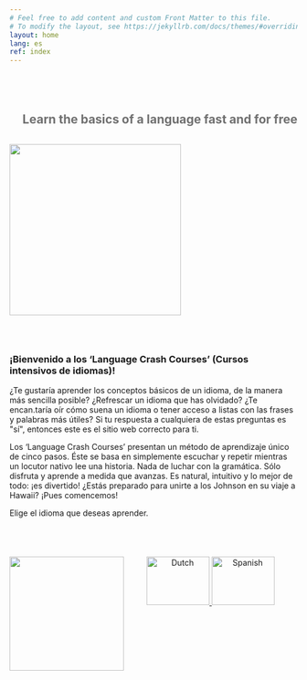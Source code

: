 ```yaml
---
# Feel free to add content and custom Front Matter to this file.
# To modify the layout, see https://jekyllrb.com/docs/themes/#overriding-theme-defaults
layout: home
lang: es
ref: index
---
```

<style>
div.container2{
	align: center;
}
.center{
	text-align: center;
}
.left{
  text-align: left;
}
.right{
  text-align: right;
}
h3.inline{
	display: inline;
}
.div1 {
     overflow:auto; // without overflow here, if the "Line 1" and "Line 2" is short then "Next elements" will display below "Line 2" and the image will cover the "Next elements" 
}
.div2 {
    float: left; // without float here, if "Line 1" and "Line 2" is long -> text will display both at right and bottom the image
} 
</style>

<div class="div1">
  <p style="padding-top: 5%;"></p>
  <h2 class="right" style="color: #707070;">Learn the basics of a language fast and for free</h2>
  <div class="div2">
  <p style="padding-top=40%;"></p>
  <img style="float: left;" src="{{site.baseurl}}/assets/img/surfer.svg" width="300">
  </div>
</div>

<div class="container2" >
<p style="padding: 15px;"></p>
<h3 class= "left">¡Bienvenido a los ‘Language Crash Courses’ (Cursos intensivos de idiomas)! </h3>
<p class="left">¿Te gustaría aprender los conceptos básicos de un idioma, de la manera más sencilla posible? ¿Refrescar un idioma que has olvidado? ¿Te encan.taría oír cómo suena un idioma o tener acceso a listas con las frases y palabras más útiles? Si tu respuesta a cualquiera de estas preguntas es "sí", entonces este es el sitio web correcto para ti. </p>
<p class="left">Los ‘Language Crash Courses’ presentan un método de aprendizaje único de cinco pasos. Éste se basa en simplemente escuchar y repetir mientras un locutor nativo lee una historia. Nada de luchar con la gramática. Sólo disfruta y aprende a medida que avanzas. Es natural, intuitivo y lo mejor de todo: ¡es divertido! ¿Estás preparado para unirte a los Johnson en su viaje a Hawaii? ¡Pues comencemos! </p>
<p class="left">Elige el idioma que deseas aprender.</p>
<p style="padding: 20px;"></p>
<div>

<left>
  <img style="float: left;" src="{{site.baseur}}/assets/img/footprints.svg" width="200">

<center>
	<a href="{{site.baseurl}}/dir/english/courses/dutch-english/5-steps">
	<img border="0" alt="Dutch" src="{{site.baseurl}}/assets/img/flags/netherlands-flag-wave-xs.png" width="110" height="85">
	
  <a href="{{site.baseurl}}/dir/english/courses/spanish-english/5-steps">
	<img border="0" alt="Spanish" src="{{site.baseurl}}/assets/img/flags/spain-flag-wave-xs.png" width="110" height="85">

<br>
